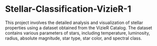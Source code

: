 # Stellar-Classification-VizieR-1
This project involves the detailed analysis and visualization of stellar properties using a dataset obtained from the VizieR Catalog. The dataset contains various parameters of stars, including temperature, luminosity, radius, absolute magnitude, star type, star color, and spectral class.
